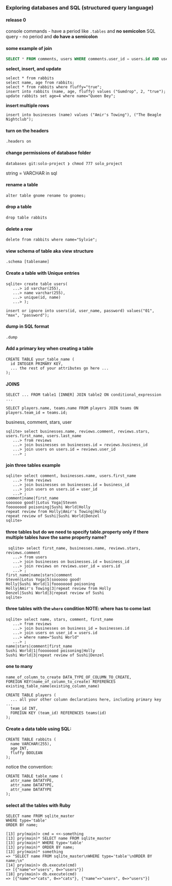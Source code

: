 ### Exploring databases and SQL (structured query language)  
#### release 0 
console commands - have a period like `.tables` and **no semicolon**
SQL query - no period and **do have a semicolon** 

#### some example of join

```sql
SELECT * FROM comments, users WHERE comments.user_id = users.id AND users.name = "Pax";
```


**select, insert, and update**
```
select * from rabbits
select name, age from rabbits;
select * from rabbits where fluffy="true";
insert into rabbits (name, age, fluffy) values ("Gumdrop", 2, "true");
update rabbits set age=4 where name="Queen Bey";
```

**insert multiple rows**
```
insert into businesses (name) values ("Amir's Towing"), ("The Beagle Nightclub");
```

#### turn on the headers
`.headers on`

#### change permissions of database folder
`databases git:solo-project ❯ chmod 777 solo_project`

string = VARCHAR in sql

#### rename a table
`alter table gnome rename to gnomes;`

#### drop a table
`drop table rabbits`

#### delete a row
`delete from rabbits where name="Sylvie";`

#### view schema of table aka view structure
`.schema [tablename]`

#### Create a table with Unique entries
```
sqlite> create table users(
   ...> id varchar(255),
   ...> name varchar(255),
   ...> unique(id, name)
   ...> );
```

```
insert or ignore into users(id, user_name, password) values("01", "max", "password");
```

#### dump in SQL format
`.dump`

#### Add a primary key when **creating a table**
```
CREATE TABLE your_table_name (
  id INTEGER PRIMARY KEY,
  ... the rest of your attributes go here ...
);
```

#### JOINS

`SELECT ... FROM table1 [INNER] JOIN table2 ON conditional_expression ...`

`SELECT players.name, teams.name FROM players JOIN teams ON players.team_id = teams.id;`

business, comment, stars, user

```
sqlite> select businesses.name, reviews.comment, reviews.stars, users.first_name, users.last_name
   ...> from reviews
   ...> join businesses on businesses.id = reviews.business_id
   ...> join users on users.id = reviews.user_id
   ...> ;
```

#### join three tables example

```
sqlite> select comment, businesses.name, users.first_name
   ...> from reviews
   ...> join businesses on businesses.id = business_id
   ...> join users on users.id = user_id
   ...> ;
comment|name|first_name
soooooo good!|Lotus Yoga|Steven
foooooood poisoning|Sushi World|Holly
repeat review from Holly|Amir's Towing|Holly
repeat review of Sushi|Sushi World|Denzel
sqlite>
```

#### three tables but do we need to specify table.property only if there multiple tables have the same property name?

```
 sqlite> select first_name, businesses.name, reviews.stars, reviews.comment
   ...> from users
   ...> join businesses on businesses.id = business_id
   ...> join reviews on reviews.user_id = users.id
   ...> ;
first_name|name|stars|comment
Steven|Lotus Yoga|5|soooooo good!
Holly|Sushi World|1|foooooood poisoning
Holly|Amir's Towing|3|repeat review from Holly
Denzel|Sushi World|3|repeat review of Sushi
sqlite>
 ```
#### three tables with the `where` condition NOTE: where has to come last

```
sqlite> select name, stars, comment, first_name
   ...> from reviews
   ...> join businesses on business_id = businesses.id
   ...> join users on user_id = users.id
   ...> where name="Sushi World"
   ...> ;
name|stars|comment|first_name
Sushi World|1|foooooood poisoning|Holly
Sushi World|3|repeat review of Sushi|Denzel
```


#### one to many

```
name_of_column_to_create DATA_TYPE_OF_COLUMN_TO_CREATE,
FOREIGN KEY(name_of_column_to_create) REFERENCES existing_table_name(existing_column_name)
```

```
CREATE TABLE players (
  ... all your other column declarations here, including primary key ...
  team_id INT,
  FOREIGN KEY (team_id) REFERENCES teams(id)
);
```

#### Create a data table using SQL:
```
CREATE TABLE rabbits (
  name VARCHAR(255),
  age INT,
  fluffy BOOLEAN
);
```

notice the convention:
```
CREATE TABLE table_name (
  attr_name DATATYPE,
  attr_name DATATYPE,
  attr_name DATATYPE
);
```

#### select all the tables with Ruby

```
SELECT name FROM sqlite_master
WHERE type='table'
ORDER BY name;
```

```
[13] pry(main)> cmd = <<-something
[13] pry(main)* SELECT name FROM sqlite_master
[13] pry(main)* WHERE type='table'
[13] pry(main)* ORDER BY name;
[13] pry(main)* something
=> "SELECT name FROM sqlite_master\nWHERE type='table'\nORDER BY name;\n"
[14] pry(main)> db.execute(cmd)
=> [{"name"=>"users", 0=>"users"}]  
[18] pry(main)> db.execute(cmd)
=> [{"name"=>"cats", 0=>"cats"}, {"name"=>"users", 0=>"users"}]
```













                          